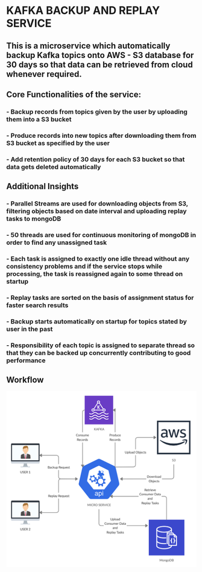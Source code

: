 # KAFKA BACKUP AND REPLAY SERVICE

## This is a microservice which automatically backup Kafka topics onto AWS - S3 database for 30 days so that data can be retrieved from cloud whenever required.

## Core Functionalities of the service:
### - Backup records from topics given by the user by uploading them into a S3 bucket
### - Produce records into new topics after downloading them from S3 bucket as specified by the user
### - Add retention policy of 30 days for each S3 bucket so that data gets deleted automatically

## Additional Insights
### - Parallel Streams are used for downloading objects from S3, filtering objects based on date interval and uploading replay tasks to mongoDB
### - 50 threads are used for continuous monitoring of mongoDB in order to find any unassigned task
### - Each task is assigned to exactly one idle thread without any consistency problems and if the service stops while processing, the task is reassigned again to some thread on startup
### - Replay tasks are sorted on the basis of assignment status for faster search results
### - Backup starts automatically on startup for topics stated by user in the past
### - Responsibility of each topic is assigned to separate thread so that they can be backed up concurrently contributing to good performance

## Workflow
![](Workflow.jpg)
